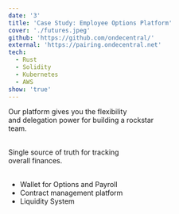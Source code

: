 ```yaml
---
date: '3'
title: 'Case Study: Employee Options Platform'
cover: './futures.jpeg'
github: 'https://github.com/ondecentral/'
external: 'https://pairing.ondecentral.net'
tech:
  - Rust
  - Solidity
  - Kubernetes
  - AWS
show: 'true'
---
```


Our platform gives you the flexibility <br/>
and delegation power for building a rockstar <br/>
team.<br/>

<br/>
Single source of truth for tracking <br/>
overall finances.<br/><br/>

- Wallet for Options and Payroll
- Contract management platform
- Liquidity System
